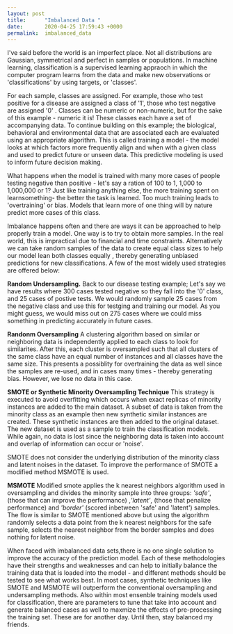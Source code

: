 ```yaml
---
layout: post
title:      "Imbalanced Data "
date:       2020-04-25 17:59:43 +0000
permalink:  imbalanced_data
---
```



I've said before the world is an imperfect place.  Not all distributions are Gaussian, symmetrical and perfect in samples or populations.  In machine learning,  classification is a supervised learning appraoch in which the computer program learns from the data and make new observations or 'classifications' by using targets, or 'classes'.

For each sample,  classes are assigned.  For example, those who test positive for a disease are assigned a class of '1', those who test negative are assigned '0' .  Classes can be numeric or non-numeric, but for the sake of this example - numeric it is!  These classes each have a set of accompanying data.  To continue building on this example; the biological, behavioral and environmental data that are associated each are evaluated using an appropriate algorithm.  This is called training a model - the model looks at which factors more frequently align and when with a given class and used to predict future or unseen data.  This predictive modeling is used to inform future decision making.

What happens when the model is trained with many more cases of people testing negative than positive - let's say a ration of 100 to 1, 1,000 to 1,000,000 or 1?  Just like training anything else, the more training spent on learnsomething- the better the task is learned.  Too much training leads to 'overtraining' or bias.  Models that learn more of one thing will by nature predict more cases of this class.  

Imbalance happens often and there are ways it can be approached to help properly train a model.   One way is to try to obtain more samples.  In the real world, this is impractical due to financial and time constraints.  Alternatively we can take random samples of the data to create equal class sizes to help our model lean both classes equally , thereby generating unbiased predictions for new classifications.  A few of the most widely used strategies are offered below:

**Random Undersampling.** Back to our disease testing example; Let's say we have results where 300 cases tested negative so they fall into the '0' class, and 25 cases of postive tests.  We would randomly sample 25 cases from the negative class and use this for testging and training our model.  As you might guess, we would miss out on 275 cases where we could miss something in predicting accurately in future cases.  

**Randonm Oversampling**   A clustering algorithm based on similar or neighboring data is independently applied to each class to look for similarites. After this, each cluster is oversampled such that all clusters of the same class have an equal number of instances and all classes have the same size.  This presents a possiblity for overtraining the data as well since the samples are re-used, and in cases many times - thereby generating bias. However, we lose no data in this case.

**SMOTE or Synthetic Minority Oversampling Technique**  This strategy is executed to avoid overfitting which occurs when exact replicas of minority instances are added to the main dataset. A subset of data is taken from the minority class as an example then new synthetic similar instances are created. These synthetic instances are then added to the original dataset. The new dataset is used as a sample to train the classification models.   While again, no data is lost since the neighboring data is taken into account and overlap of information can occur or  'noise'.  

SMOTE does not consider the underlying distribution of the minority class and latent noises in the dataset. To improve the performance of SMOTE a modified method MSMOTE is used.

**MSMOTE** Modified smote applies the k nearest neighbors algorithm used in oversampling and divides the minority sample into three groups: *'safe'*, (those that can improve the performance) ,*'latent'*, (those that penalize performance) and *'border'* (scored inbetween 'safe' and 'latent') samples.  The flow is similar to SMOTE mentioned above but using the algorithm randomly selects a data point from the k nearest neighbors for the safe sample, selects the nearest neighbor from the border samples and does nothing for latent noise.

When faced with imbalanced data sets,there is no one single solution to improve the accuracy of the prediction model.  Each of these methodologies have their strengths and weaknesses and can help to initially balance the training data that is loaded into the model - and different methods should be tested to see what works best. In most cases, synthetic techniques like SMOTE and MSMOTE will outperform the conventional oversampling and undersampling methods.  Also within most ensenble training models used for classification, there are parameters to tune that take into account and generate balanced cases as well to maxmize the effects of pre-processing the training set.  These are for another day.  Until then, stay balanced my friends.
